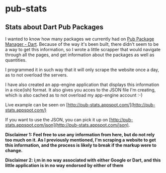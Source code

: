 pub-stats
=========

Stats about Dart Pub Packages
------------

I wanted to know how many packages we currently had on [Pub Package Manager - Dart](https://pub.dartlang.org/). Because of the way it's been built, there didn't seem to be a way to get this information, so I wrote a little scrapper that would navigate through all the pages, and get information about the packages as well as quantities.

I programmed it in such way that it will only scrape the website once a day, as to not overload the servers.

I have also created an app-engine application that displays this information in a nice(ish) format. It also gives you acces to the JSON file I'm creating, which is also cached as to not overload my app-engine account :-)

Live example can be seen on [http://pub-stats.appspot.com/](http://pub-stats.appspot.com/)

If you want to use the JSON, you can pick it up on [http://pub-stats.appspot.com/json](http://pub-stats.appspot.com/json). 

**Disclaimer 1: Feel free to use any information from here, but do not rely too much on it. As I previously mentioned, I'm scraping a website to get this information, and the process is likely to break if the markup were to change.**

**Disclaimer 2: i;m in no way associated with either Google or Dart, and this little application is in no way endorsed by either of them**
